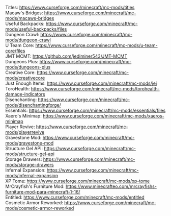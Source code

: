 Titles: https://www.curseforge.com/minecraft/mc-mods/titles \
Macaw's Bridges: https://www.curseforge.com/minecraft/mc-mods/macaws-bridges \
Useful Backpacks: https://www.curseforge.com/minecraft/mc-mods/useful-backpacks/files \
Dungeon Crawl: https://www.curseforge.com/minecraft/mc-mods/dungeon-crawl \
U Team Core: https://www.curseforge.com/minecraft/mc-mods/u-team-core/files \
JMT MCMT: https://github.com/jediminer543/JMT-MCMT \
Dungeons Plus: https://www.curseforge.com/minecraft/mc-mods/dungeons-plus \
Creative Core: https://www.curseforge.com/minecraft/mc-mods/creativecore \
Just Enough Items: https://www.curseforge.com/minecraft/mc-mods/jei \
ToroHealth: https://www.curseforge.com/minecraft/mc-mods/torohealth-damage-indicators \
Disenchanting: https://www.curseforge.com/minecraft/mc-mods/disenchantingforge/ \
Essentials: https://www.curseforge.com/minecraft/mc-mods/essentials/files \
Xaero's Minimap: https://www.curseforge.com/minecraft/mc-mods/xaeros-minimap \
Player Revive: https://www.curseforge.com/minecraft/mc-mods/playerrevive \
Gravestone Mod: https://www.curseforge.com/minecraft/mc-mods/gravestone-mod \
Structure Gel API: https://www.curseforge.com/minecraft/mc-mods/structure-gel-api \
Storage Drawers: https://www.curseforge.com/minecraft/mc-mods/storage-drawers \
Infernal Expansion: https://www.curseforge.com/minecraft/mc-mods/infernal-expansion \
XP Tome: https://www.curseforge.com/minecraft/mc-mods/xp-tome \
MrCrayfish's Furniture Mod: https://www.minecrafteo.com/mrcrayfishs-furniture-mod-para-minecraft-1-16/ \
Entitled: https://www.curseforge.com/minecraft/mc-mods/entitled \
Cosmetic Armor Reworked: https://www.curseforge.com/minecraft/mc-mods/cosmetic-armor-reworked
